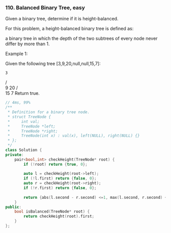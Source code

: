 ### 110. Balanced Binary Tree, easy
Given a binary tree, determine if it is height-balanced.

For this problem, a height-balanced binary tree is defined as:

a binary tree in which the depth of the two subtrees of every node never differ by more than 1.

Example 1:

Given the following tree [3,9,20,null,null,15,7]:

    3
   / \
  9  20
    /  \
   15   7
Return true.
```c++
// 4ms, 99%
/**
 * Definition for a binary tree node.
 * struct TreeNode {
 *     int val;
 *     TreeNode *left;
 *     TreeNode *right;
 *     TreeNode(int x) : val(x), left(NULL), right(NULL) {}
 * };
 */
class Solution {
private:
    pair<bool,int> checkHeight(TreeNode* root) {
        if (!root) return {true, 0};
        
        auto l = checkHeight(root->left);
        if (!l.first) return {false, 0};
        auto r = checkHeight(root->right);
        if (!r.first) return {false, 0};
        
        return {abs(l.second - r.second) <=1, max(l.second, r.second) + 1};
    }
public:
    bool isBalanced(TreeNode* root) {
        return checkHeight(root).first;
    }
};
```